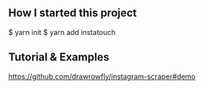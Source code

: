 

## How I started this project
$ yarn init
$ yarn add instatouch

## Tutorial & Examples
https://github.com/drawrowfly/instagram-scraper#demo